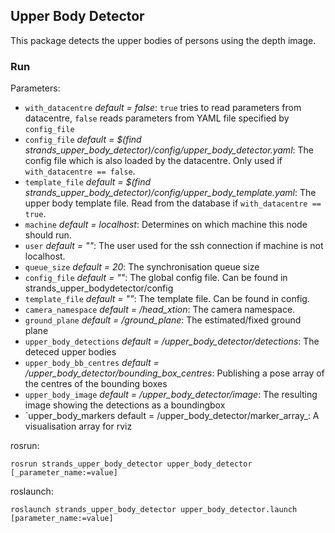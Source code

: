 ## Upper Body Detector
This package detects the upper bodies of persons using the depth image.

### Run
Parameters:
* `with_datacentre` _default = false_: `true` tries to read parameters from datacentre, `false` reads parameters from YAML file specified by `config_file`
* `config_file` _default = $(find strands_upper_body_detector)/config/upper_body_detector.yaml_: The config file which is also loaded by the datacentre. Only used if `with_datacentre == false`.
* `template_file` _default = $(find strands_upper_body_detector)/config/upper_body_template.yaml_: The upper body template file. Read from the database if `with_datacentre == true`.
* `machine` _default = localhost_: Determines on which machine this node should run.
* `user` _default = ""_: The user used for the ssh connection if machine is not localhost.
* `queue_size` _default = 20_: The synchronisation queue size
* `config_file` _default = ""_: The global config file. Can be found in strands_upper_bodydetector/config
* `template_file` _default = ""_: The template file. Can be found in config.
* `camera_namespace` _default = /head_xtion_: The camera namespace.
* `ground_plane` _default = /ground_plane_: The estimated/fixed ground plane
* `upper_body_detections` _default = /upper_body_detector/detections_: The deteced upper bodies
* `upper_body_bb_centres` _default = /upper_body_detector/bounding_box_centres_: Publishing a pose array of the centres of the bounding boxes
* `upper_body_image` _default = /upper_body_detector/image_: The resulting image showing the detections as a boundingbox
* `upper_body_markers default = /upper_body_detector/marker_array_: A visualisation array for rviz


rosrun:
```
rosrun strands_upper_body_detector upper_body_detector [_parameter_name:=value]
```

roslaunch:
```
roslaunch strands_upper_body_detector upper_body_detector.launch [parameter_name:=value]
```
